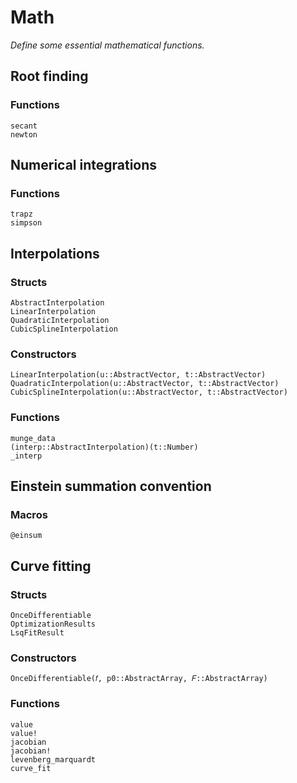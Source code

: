 # Math

*Define some essential mathematical functions.*

## Root finding

### Functions

```@docs
secant
newton
```

## Numerical integrations

### Functions

```@docs
trapz
simpson
```

## Interpolations

### Structs

```@docs
AbstractInterpolation
LinearInterpolation
QuadraticInterpolation
CubicSplineInterpolation
```

### Constructors

```@docs
LinearInterpolation(u::AbstractVector, t::AbstractVector)
QuadraticInterpolation(u::AbstractVector, t::AbstractVector)
CubicSplineInterpolation(u::AbstractVector, t::AbstractVector)
```

### Functions

```@docs
munge_data
(interp::AbstractInterpolation)(t::Number)
_interp
```

## Einstein summation convention

### Macros

```@docs
@einsum
```

## Curve fitting

### Structs

```@docs
OnceDifferentiable
OptimizationResults
LsqFitResult
```

### Constructors

```@docs
OnceDifferentiable(𝑓, p0::AbstractArray, 𝐹::AbstractArray)
```

### Functions

```@docs
value
value!
jacobian
jacobian!
levenberg_marquardt
curve_fit
```
